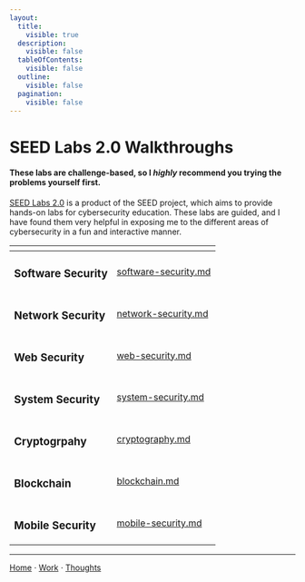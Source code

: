 ```yaml
---
layout:
  title:
    visible: true
  description:
    visible: false
  tableOfContents:
    visible: false
  outline:
    visible: false
  pagination:
    visible: false
---
```


# SEED Labs 2.0 Walkthroughs

#### These labs are challenge-based, so I _highly_ recommend you trying the problems yourself first.

[SEED Labs 2.0](https://seedsecuritylabs.org/Labs\_20.04/) is a product of the SEED project, which aims to provide hands-on labs for cybersecurity education. These labs are guided, and I have found them very helpful in exposing me to the different areas of cybersecurity in a fun and interactive manner.

<table data-view="cards">
  <thead>
    <tr>
      <th></th>
      <th data-hidden data-card-target data-type="content-ref"></th>
    </tr>
  </thead>
  <tbody>
    <tr>
      <td><h3>Software Security</h3></td>
      <td><a href="software-security.md">software-security.md</a></td>
    </tr>
    <tr>
      <td><h3>Network Security</h3></td>
      <td><a href="network-security.md">network-security.md</a></td>
    </tr>
    <tr>
      <td><h3>Web Security</h3></td>
      <td><a href="web-security.md">web-security.md</a></td>
    </tr>
    <tr>
      <td><h3>System Security</h3></td>
      <td><a href="system-security.md">system-security.md</a></td>
    </tr>
    <tr>
      <td><h3>Cryptogrpahy</h3></td>
      <td><a href="cryptography.md">cryptography.md</a></td>
    </tr>
    <tr>
      <td><h3>Blockchain</h3></td>
      <td><a href="blockchain.md">blockchain.md</a></td>
    </tr>
    <tr>
      <td><h3>Mobile Security</h3></td>
      <td><a href="mobile-security.md">mobile-security.md</a></td>
    </tr>
  </tbody>
</table>

***

[Home](https://app.gitbook.com/o/0kO27okC5uVB9ALX3rho/s/036xtfEIzcEdGegONXWM/) ⋅ [Work](https://app.gitbook.com/o/0kO27okC5uVB9ALX3rho/s/WaFS755Q4sf02CxLcghQ/) ⋅ [Thoughts](https://app.gitbook.com/o/0kO27okC5uVB9ALX3rho/s/s4QQPMntQ25hmJToKSOu/)